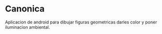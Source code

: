 # Canonica
Aplicacion de android para dibujar figuras geometricas darles color y poner iluminacion ambiental.
